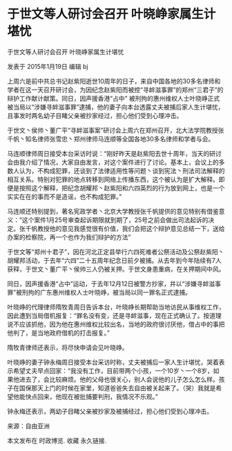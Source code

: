 # 于世文等人研讨会召开 叶晓峥家属生计堪忧

于世文等人研讨会召开 叶晓峥家属生计堪忧

发表于 2015年1月19日 编辑 bj

上周六是前中共总书记赵紫阳逝世10周年的日子，来自中国各地的30多名律师和学者在这一天召开研讨会，为因纪念赵紫阳而被控“寻衅滋事罪”的郑州“三君子”的辩护工作献计献策。同日，因声援香港“占中” 被刑拘的惠州维权人士叶晓峥正式被当局以“涉嫌寻衅滋事罪”逮捕，他的妻子向本台透露丈夫被捕后家人生计堪忧，且事发时两名幼子目睹父亲被抄家经过，担心他们受到心理冲击。

于世文丶侯帅丶董广平“寻衅滋事案”研讨会上周六在郑州召开，北大法学院教授张千帆丶知名律师张雪忠丶郑州律师马连顺等全国各地30多名律师和学者与会。

马连顺律师周日接受本台采访时说：“刚好昨天是赵紫阳去世十周年，当天的研讨会由我介绍了情况，大家自由发言，对这个案件进行了讨论。基本上，会议上的多数人认为，不构成犯罪，还谈到了法律适用性等问题丶谈到宪法丶刑法司法解释的相互关系。特别对犯罪的地点转移到网络上传播东西，这个被认为是扩大解释。即便是按照这个解释，把纪念胡耀邦丶赵紫阳和六四英烈的行为放到网上，也是一个实实在在的事而不是造谣，也不构成犯罪。”

    

马连顺还特别提到，著名宪政学者丶北京大学教授张千帆提供的意见特别有借鉴意义：“这个案件1月25号审查起诉期限就到期了，25号之前会做出司法起诉的决定。张千帆教授他的意见我感觉很有价值，我们会把这个辩护意见总结一下，送给办案的检察院，再一个也作为我们辩护的方法”

    

于世文等“郑州十君子”，因在河北正定县举行六四死难者公祭活动及公祭赵紫阳丶胡耀邦活动，于去年“六四”二十五周年纪念日前夕被捕。从去年到今年陆续有7人获释，于世文丶董广平丶侯帅三人仍被关押。于世文身患重病，在关押期间中风。

    

同日，因声援香港“占中”运动，于去年12月12日被警方抄家，并以“涉嫌寻衅滋事罪”被刑拘的广东惠州维权人士叶晓峥，被当局以同一罪名正式逮捕。

    

叶晓峥的代理律师隋牧青周日告诉本台，叶晓峥长期帮助当地访民从事维权工作，因此遭到当局借机报复：“罪名没有变，还是寻衅滋事，现在正式确认了。按道理说不应该抓他，因为他在惠州维权比较出名，当地的政府很讨厌他，借占中的事把他判了，是当地政府借机的打击报复。”

    

隋牧青律师还表示，将尽快申请会见叶晓峥。

    

叶晓峥的妻子钟永梅周日接受本台采访时称，丈夫被捕后一家人生计堪忧，哭着表示希望丈夫早点回家：“我没有工作，目前带两个小孩，一个10岁丶一个8岁，如果他进去了，会比较麻烦。他的父母也很关心，别人会说他的儿子怎么怎么样。孩子在国保那天上门的时候在家里，知道爸爸失去自由被关起来了。（哭）我就是希望他能快点回来，他现在被批捕要判刑，我情况不乐观。”

    

钟永梅还表示，两幼子目睹父亲被抄家及被捕经过，担心他们受到心理冲击。

    

来源：自由亚洲 

本文发布在 时政博览. 收藏 永久链接.